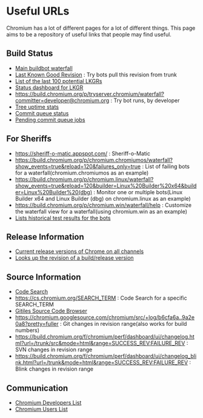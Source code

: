 # Useful URLs

Chromium has a lot of different pages for a lot of different things.
This page aims to be a repository of useful links that people may find useful.

## Build Status

* [Main buildbot waterfall](https://build.chromium.org/p/chromium/console)
* [Last Known Good Revision](http://chromium-status.appspot.com/lkgr) : Try bots pull this revision from trunk
* [List of the last 100 potential LKGRs](http://chromium-status.appspot.com/revisions)
* [Status dashboard for LKGR](https://build.chromium.org/p/chromium/lkgr-status/)
* https://build.chromium.org/p/tryserver.chromium/waterfall?committer=developer@chromium.org : Try bot runs, by developer
* [Tree uptime stats](https://chromium-status.appspot.com/status_viewer)
* [Commit queue status](https://chromium-cq-status.appspot.com)
* [Pending commit queue jobs](https://codereview.chromium.org/search?closed=3&commit=2&limit=50)

## For Sheriffs

* https://sheriff-o-matic.appspot.com/ : Sheriff-o-Matic
* https://build.chromium.org/p/chromium.chromiumos/waterfall?show_events=true&reload=120&failures_only=true : List of failing bots for a waterfall(chromium.chromiumos as an example)
* https://build.chromium.org/p/chromium.linux/waterfall?show_events=true&reload=120&builder=Linux%20Builder%20x64&builder=Linux%20Builder%20(dbg) : Monitor one or multiple bots(Linux Builder x64 and Linux Builder (dbg) on chromium.linux as an example)
* https://build.chromium.org/p/chromium.win/waterfall/help : Customize the waterfall view for a waterfall(using chromium.win as an example)
* [Lists historical test results for the bots](https://test-results.appspot.com/dashboards/flakiness_dashboard.html)

## Release Information

* [Current release versions of Chrome on all channels](https://omahaproxy.appspot.com/viewer)
* [Looks up the revision of a build/release version](https://omahaproxy.appspot.com/)

## Source Information

* [Code Search](https://cs.chromium.org/)
* https://cs.chromium.org/SEARCH_TERM : Code Search for a specific SEARCH\_TERM
* [Gitiles Source Code Browser](https://chromium.googlesource.com/chromium/src/)
* https://chromium.googlesource.com/chromium/src/+log/b6cfa6a..9a2e0a8?pretty=fuller : Git changes in revision range(also works for build numbers)
* https://build.chromium.org/f/chromium/perf/dashboard/ui/changelog.html?url=/trunk/src&mode=html&range=SUCCESS_REV:FAILURE_REV : SVN changes in revision range
* https://build.chromium.org/f/chromium/perf/dashboard/ui/changelog_blink.html?url=/trunk&mode=html&range=SUCCESS_REV:FAILURE_REV : Blink changes in revision range

## Communication

* [Chromium Developers List](https://groups.google.com/a/chromium.org/group/chromium-dev/topics)
* [Chromium Users List](https://groups.google.com/a/chromium.org/group/chromium-discuss/topics)
